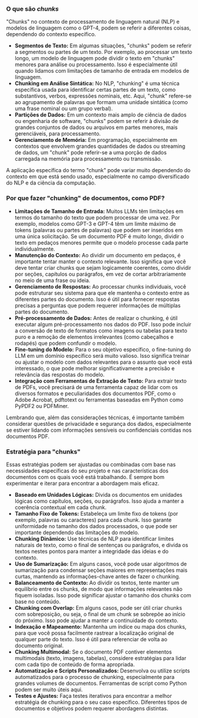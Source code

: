 ### O que são *chunks*

"Chunks" no contexto de processamento de linguagem natural (NLP) e modelos de linguagem como o GPT-4, 
podem se referir a diferentes coisas, dependendo do contexto específico.

- **Segmentos de Texto:** Em algumas situações, "chunks" podem se referir a segmentos ou partes de um texto. Por exemplo, ao processar um texto longo, um modelo de linguagem pode dividir o texto em "chunks" menores para análise ou processamento. Isso é especialmente útil quando lidamos com limitações de tamanho de entrada em modelos de linguagem.
- **Chunking em Análise Sintática:** No NLP, "chunking" é uma técnica específica usada para identificar certas partes de um texto, como substantivos, verbos, expressões nominais, etc. Aqui, "chunk" refere-se ao agrupamento de palavras que formam uma unidade sintática (como uma frase nominal ou um grupo verbal).
- **Partições de Dados:** Em um contexto mais amplo de ciência de dados ou engenharia de software, "chunks" podem se referir à divisão de grandes conjuntos de dados ou arquivos em partes menores, mais gerenciáveis, para processamento.
- **Gerenciamento de Memória:** Em programação, especialmente em contextos que envolvem grandes quantidades de dados ou streaming de dados, um "chunk" pode referir-se a uma porção de dados carregada na memória para processamento ou transmissão.

A aplicação específica do termo "chunk" pode variar muito dependendo do contexto em que está sendo usado, especialmente no campo diversificado do NLP e da ciência da computação.

### Por que fazer "chunking" de documentos, como PDF?

- **Limitações de Tamanho de Entrada:** Muitos LLMs têm limitações em termos do tamanho do texto que podem processar de uma vez. Por exemplo, modelos como GPT-3 e GPT-4 têm um limite máximo de tokens (palavras ou partes de palavras) que podem ser inseridos em uma única solicitação. Se um documento PDF é muito longo, dividir o texto em pedaços menores permite que o modelo processe cada parte individualmente.
- **Manutenção do Contexto:** Ao dividir um documento em pedaços, é importante tentar manter o contexto relevante. Isso significa que você deve tentar criar chunks que sejam logicamente coerentes, como dividir por seções, capítulos ou parágrafos, em vez de cortar arbitrariamente no meio de uma frase ou ideia.
- **Gerenciamento de Respostas:** Ao processar chunks individuais, você pode estruturar seu sistema para que ele mantenha o contexto entre as diferentes partes do documento. Isso é útil para fornecer respostas precisas a perguntas que podem requerer informações de múltiplas partes do documento.
- **Pré-processamento de Dados:** Antes de realizar o chunking, é útil executar algum pré-processamento nos dados do PDF. Isso pode incluir a conversão de texto de formatos como imagens ou tabelas para texto puro e a remoção de elementos irrelevantes (como cabeçalhos e rodapés) que podem confundir o modelo.
- **Fine-tuning do Modelo:** Para o seu objetivo específico, o fine-tuning do LLM em um domínio específico será muito valioso. Isso significa treinar ou ajustar o modelo com dados relevantes para o assunto que você está interessado, o que pode melhorar significativamente a precisão e relevância das respostas do modelo.
- **Integração com Ferramentas de Extração de Texto:** Para extrair texto de PDFs, você precisará de uma ferramenta capaz de lidar com os diversos formatos e peculiaridades dos documentos PDF, como o Adobe Acrobat, pdftotext ou ferramentas baseadas em Python como PyPDF2 ou PDFMiner.

Lembrando que, além das considerações técnicas, é importante também considerar questões de privacidade e segurança dos dados, especialmente se estiver lidando com informações sensíveis ou confidenciais contidas nos documentos PDF.

### Estratégia para "chunks"

Essas estratégias podem ser ajustadas ou combinadas com base nas necessidades específicas do seu projeto e nas características dos documentos com os quais você está trabalhando. 
É sempre bom experimentar e iterar para encontrar a abordagem mais eficaz.

- **Baseado em Unidades Lógicas:** Divida os documentos em unidades lógicas como capítulos, seções, ou parágrafos. Isso ajuda a manter a coerência contextual em cada chunk.
- **Tamanho Fixo de Tokens:** Estabeleça um limite fixo de tokens (por exemplo, palavras ou caracteres) para cada chunk. Isso garante uniformidade no tamanho dos dados processados, o que pode ser importante dependendo das limitações do modelo.
- **Chunking Dinâmico:** Use técnicas de NLP para identificar limites naturais de texto, como o final de sentenças ou parágrafos, e divida os textos nestes pontos para manter a integridade das ideias e do contexto.
- **Uso de Sumarização:** Em alguns casos, você pode usar algoritmos de sumarização para condensar seções maiores em representações mais curtas, mantendo as informações-chave antes de fazer o chunking.
- **Balanceamento de Contexto:** Ao dividir os textos, tente manter um equilíbrio entre os chunks, de modo que informações relevantes não fiquem isoladas. Isso pode significar ajustar o tamanho dos chunks com base no conteúdo.
- **Chunking com Overlap:** Em alguns casos, pode ser útil criar chunks com sobreposição, ou seja, o final de um chunk se sobrepõe ao início do próximo. Isso pode ajudar a manter a continuidade do contexto.
- **Indexação e Mapeamento:** Mantenha um índice ou mapa dos chunks, para que você possa facilmente rastrear a localização original de qualquer parte do texto. Isso é útil para referenciar de volta ao documento original.
- **Chunking Multimodal:** Se o documento PDF contiver elementos multimodais (texto, imagens, tabelas), considere estratégias para lidar com cada tipo de conteúdo de forma apropriada.
- **Automatização e Scripts Personalizados:** Desenvolva ou utilize scripts automatizados para o processo de chunking, especialmente para grandes volumes de documentos. Ferramentas de script como Python podem ser muito úteis aqui.
- **Testes e Ajustes:** Faça testes iterativos para encontrar a melhor estratégia de chunking para o seu caso específico. Diferentes tipos de documentos e objetivos podem requerer abordagens distintas.
